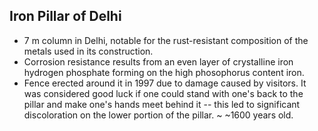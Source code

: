 Iron Pillar of Delhi
--------------------

* 7 m column in Delhi, notable for the rust-resistant composition of the metals used in its construction.
* Corrosion resistance results from an even layer of crystalline iron hydrogen phosphate forming on the high phosophorus content iron.
* Fence erected around it in 1997 due to damage caused by visitors. It was considered good luck if one could stand with one's back to the pillar and make one's hands meet behind it -- this led to significant discoloration on the lower portion of the pillar.
~ ~1600 years old.

